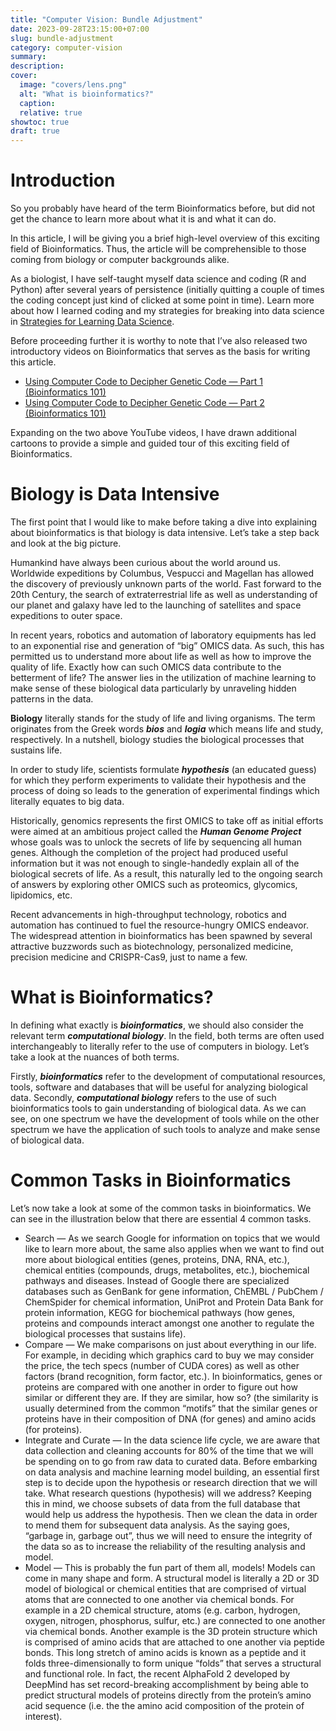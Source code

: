 ```yaml
---
title: "Computer Vision: Bundle Adjustment"
date: 2023-09-28T23:15:00+07:00
slug: bundle-adjustment
category: computer-vision
summary:
description: 
cover:
  image: "covers/lens.png"
  alt: "What is bioinformatics?"
  caption: 
  relative: true
showtoc: true
draft: true
---
```


# Introduction
So you probably have heard of the term Bioinformatics before, but did not get the chance to learn more about what it is and what it can do.

In this article, I will be giving you a brief high-level overview of this exciting field of Bioinformatics. Thus, the article will be comprehensible to those coming from biology or computer backgrounds alike.

As a biologist, I have self-taught myself data science and coding (R and Python) after several years of persistence (initially quitting a couple of times the coding concept just kind of clicked at some point in time). Learn more about how I learned coding and my strategies for breaking into data science in [Strategies for Learning Data Science](https://towardsdatascience.com/strategies-for-learning-data-science-47053b58c19f).

Before proceeding further it is worthy to note that I’ve also released two introductory videos on Bioinformatics that serves as the basis for writing this article.
- [Using Computer Code to Decipher Genetic Code — Part 1 (Bioinformatics 101)](https://www.youtube.com/watch?v=p5iZxIT16KQ)
- [Using Computer Code to Decipher Genetic Code — Part 2 (Bioinformatics 101)](https://www.youtube.com/watch?v=ua08NV58Gew)

Expanding on the two above YouTube videos, I have drawn additional cartoons to provide a simple and guided tour of this exciting field of Bioinformatics.

# Biology is Data Intensive

The first point that I would like to make before taking a dive into explaining about bioinformatics is that biology is data intensive. Let’s take a step back and look at the big picture.

Humankind have always been curious about the world around us. Worldwide expeditions by Columbus, Vespucci and Magellan has allowed the discovery of previously unknown parts of the world. Fast forward to the 20th Century, the search of extraterrestrial life as well as understanding of our planet and galaxy have led to the launching of satellites and space expeditions to outer space.

In recent years, robotics and automation of laboratory equipments has led to an exponential rise and generation of “big” OMICS data. As such, this has permitted us to understand more about life as well as how to improve the quality of life. Exactly how can such OMICS data contribute to the betterment of life? The answer lies in the utilization of machine learning to make sense of these biological data particularly by unraveling hidden patterns in the data.

**Biology** literally stands for the study of life and living organisms. The term originates from the Greek words ***bios*** and ***logia*** which means life and study, respectively. In a nutshell, biology studies the biological processes that sustains life.

In order to study life, scientists formulate ***hypothesis*** (an educated guess) for which they perform experiments to validate their hypothesis and the process of doing so leads to the generation of experimental findings which literally equates to big data.

Historically, genomics represents the first OMICS to take off as initial efforts were aimed at an ambitious project called the ***Human Genome Project*** whose goals was to unlock the secrets of life by sequencing all human genes. Although the completion of the project had produced useful information but it was not enough to single-handedly explain all of the biological secrets of life. As a result, this naturally led to the ongoing search of answers by exploring other OMICS such as proteomics, glycomics, lipidomics, etc.

Recent advancements in high-throughput technology, robotics and automation has continued to fuel the resource-hungry OMICS endeavor. The widespread attention in bioinformatics has been spawned by several attractive buzzwords such as biotechnology, personalized medicine, precision medicine and CRISPR-Cas9, just to name a few.

# What is Bioinformatics?

In defining what exactly is ***bioinformatics***, we should also consider the relevant term ***computational biology***. In the field, both terms are often used interchangeably to literally refer to the use of computers in biology. Let’s take a look at the nuances of both terms.

Firstly, ***bioinformatics*** refer to the development of computational resources, tools, software and databases that will be useful for analyzing biological data. Secondly, ***computational biology*** refers to the use of such bioinformatics tools to gain understanding of biological data. As we can see, on one spectrum we have the development of tools while on the other spectrum we have the application of such tools to analyze and make sense of biological data.

# Common Tasks in Bioinformatics

Let’s now take a look at some of the common tasks in bioinformatics. We can see in the illustration below that there are essential 4 common tasks.

- Search — As we search Google for information on topics that we would like to learn more about, the same also applies when we want to find out more about biological entities (genes, proteins, DNA, RNA, etc.), chemical entities (compounds, drugs, metabolites, etc.), biochemical pathways and diseases. Instead of Google there are specialized databases such as GenBank for gene information, ChEMBL / PubChem / ChemSpider for chemical information, UniProt and Protein Data Bank for protein information, KEGG for biochemical pathways (how genes, proteins and compounds interact amongst one another to regulate the biological processes that sustains life).
- Compare — We make comparisons on just about everything in our life. For example, in deciding which graphics card to buy we may consider the price, the tech specs (number of CUDA cores) as well as other factors (brand recognition, form factor, etc.). In bioinformatics, genes or proteins are compared with one another in order to figure out how similar or different they are. If they are similar, how so? (the similarity is usually determined from the common “motifs” that the similar genes or proteins have in their composition of DNA (for genes) and amino acids (for proteins).
- Integrate and Curate — In the data science life cycle, we are aware that data collection and cleaning accounts for 80% of the time that we will be spending on to go from raw data to curated data. Before embarking on data analysis and machine learning model building, an essential first step is to decide upon the hypothesis or research direction that we will take. What research questions (hypothesis) will we address? Keeping this in mind, we choose subsets of data from the full database that would help us address the hypothesis. Then we clean the data in order to mend them for subsequent data analysis. As the saying goes, “garbage in, garbage out”, thus we will need to ensure the integrity of the data so as to increase the reliability of the resulting analysis and model.
- Model — This is probably the fun part of them all, models! Models can come in many shape and form. A structural model is literally a 2D or 3D model of biological or chemical entities that are comprised of virtual atoms that are connected to one another via chemical bonds. For example in a 2D chemical structure, atoms (e.g. carbon, hydrogen, oxygen, nitrogen, phosphorus, sulfur, etc.) are connected to one another via chemical bonds. Another example is the 3D protein structure which is comprised of amino acids that are attached to one another via peptide bonds. This long stretch of amino acids is known as a peptide and it folds three-dimensionally to form unique “folds” that serves a structural and functional role. In fact, the recent AlphaFold 2 developed by DeepMind has set record-breaking accomplishment by being able to predict structural models of proteins directly from the protein’s amino acid sequence (i.e. the the amino acid composition of the protein of interest).